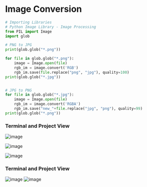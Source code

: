 # Image Conversion
```python
# Importing Libraries
# Python Image Library - Image Processing
from PIL import Image
import glob

# PNG to JPG
print(glob.glob("*.png"))

for file in glob.glob("*.png"):
    image = Image.open(file)
    rgb_im = image.convert('RGB')
    rgb_im.save(file.replace("png", "jpg"), quality=100)
print(glob.glob("*.jpg"))


# JPG to PNG
for file in glob.glob("*.jpg"):
    image = Image.open(file)
    rgb_im = image.convert('RGBA')
    rgb_im.save("new_"+file.replace("jpg", "png"), quality=99)
print(glob.glob("*.png"))

```

### Terminal and Project View
![image](https://user-images.githubusercontent.com/80588277/193466666-f53de3e8-22fe-4dab-a309-76eed938f449.png)

![image](https://user-images.githubusercontent.com/80588277/193466701-ddac74ef-cd32-476a-a14f-892131b097c1.png)

![image](https://user-images.githubusercontent.com/80588277/193466706-53936005-dbfc-4c2b-bb0f-0dff54808b2c.png)


### Terminal and Project View

![image](https://user-images.githubusercontent.com/80588277/193466731-2bc6ddc7-67d0-4157-98cb-27abaad40709.png)
![image](https://user-images.githubusercontent.com/80588277/193466741-e204e810-d1d1-4d93-b496-5a18ac05b883.png)
